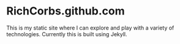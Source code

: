 # RichCorbs.github.com

This is my static site where I can explore and play with a variety of technologies. Currently this is built using Jekyll.
